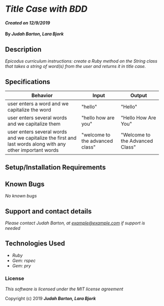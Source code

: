 # _Title Case with BDD_

#### _Created on 12/9/2019_

#### By _**Judah Barton, Lara Bjork**_

## Description

_Epicodus curriculum instructions: create a Ruby method on the String class that takes a string of word(s) from the user and returns it in title case._

## Specifications

|  Behavior | Input  | Output  |
|---|---|---|
| user enters a word and we capitalize the word | "hello" | "Hello" |
| user enters several words and we capitalize them | "hello how are you" | "Hello How Are You" |
| user enters several words and we capitalize the first and last words along with any other important words | "welcome to the advanced class" | "Welcome to the Advanced Class" |



## Setup/Installation Requirements
<!-- * _Click the clone or download button and copy the link_
* _open your terminal and type "git clone (link)"_
* _If needed download Node.js from the official Node.js web site: (https://nodejs.org)_
* _go to (https://developer.betterdoctor.com/) to create an account and get an API key_
* _create a .env folder in your project_
* _in the .env write API_KEY = YOUR API KEY GOES HERE
OTHER_API_KEY = OTHER UNIQUE API KEY GOES HERE_
* _run: npm install in the terminal_
* _run: npm run build. this will create distribution folder. It also creates the index.html file within the distribution folder. When making edits to the code, edit the index.html, and all other files within the SRC folder_
* _run: npm run start to begin the live developer session_
* _if making edits to the lint or any other configuration, you will need to run another build AND another start for them to apply_
* _when npm run start is running, it will live update. If you input other commands in the terminal it will not do anything. Control C will stop the run so you can access the terminal again_

* _This version includes Jest and Babel pre-loaded_
* _To run a unit test, run: 'npm test' in command line_ -->


## Known Bugs

_No known bugs_

## Support and contact details

_Please contact Judah Barton, at example@example.com if support is needed_

## Technologies Used

* _Ruby_
* _Gem: rspec_
* _Gem: pry_
<!-- * _HTML_
* _CSS_
* _Bootstrap_
* _JavaScript_
* _jQuery_
* _NPM_
* _Jest_ -->


### License

*This software is licensed under the MIT license agreement*

Copyright (c) 2019 **_Judah Barton, Lara Bjork_**
